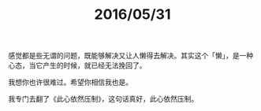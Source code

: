 ﻿---
layout: post
title: 2016/05/31
tags:
- 随笔
categories: 随笔
---
感觉都是些无谓的问题，既能够解决又让人懒得去解决。其实这个「懒」，是一种心态，当它产生的时候，就已经无法挽回了。

我想你也许很难过。希望你相信我也是。

我专门去翻了《此心依然压制》，这句话真好，此心依然压制。
